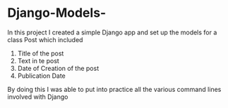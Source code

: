 # Django-Models-

In this project I created a simple Django app and set up the models for a class Post which included
1. Title of the post
2. Text in te post
3. Date of Creation of the post
4. Publication Date

By doing this I was able to put into practice all the various command lines involved with Django
